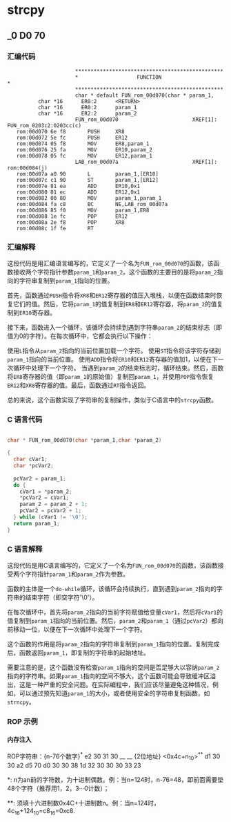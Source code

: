 # strcpy
## _0 D0 70
### 汇编代码
```assembly
                      ************************************************
                      *                   FUNCTION                    *
                      ************************************************
                      char * default FUN_rom_00d070(char * param_1,
          char *16      ER0:2      <RETURN>
          char *16      ER0:2      param_1
          char *16      ER2:2      param_2
                      FUN_rom_00d070                        XREF[1]:  FUN_rom_0203c2:0203cc(c)  
   rom:00d070 6e f8       PUSH     XR8
   rom:00d072 5e fc       PUSH     ER12
   rom:00d074 05 f8       MOV      ER8,param_1
   rom:00d076 25 fa       MOV      ER10,param_2
   rom:00d078 05 fc       MOV      ER12,param_1
                      LAB_rom_00d07a                        XREF[1]:  rom:00d084(j)  
   rom:00d07a a0 90       L        param_1,[ER10]
   rom:00d07c c1 90       ST       param_1,[ER12]
   rom:00d07e 81 ea       ADD      ER10,0x1
   rom:00d080 81 ec       ADD      ER12,0x1
   rom:00d082 00 80       MOV      param_1,param_1
   rom:00d084 fa c8       BC       NE,LAB_rom_00d07a
   rom:00d086 85 f0       MOV      param_1,ER8
   rom:00d088 1e fc       POP      ER12
   rom:00d08a 2e f8       POP      XR8
   rom:00d08c 1f fe       RT                           
```

### 汇编解释
这段代码是用汇编语言编写的，它定义了一个名为`FUN_rom_00d070`的函数，该函数接收两个字符指针参数`param_1`和`param_2`。这个函数的主要目的是将`param_2`指向的字符串复制到`param_1`指向的位置。

首先，函数通过`PUSH`指令将`XR8`和`ER12`寄存器的值压入堆栈，以便在函数结束时恢复它们的值。然后，它将`param_1`的值复制到`ER8`和`ER12`寄存器，将`param_2`的值复制到`ER10`寄存器。

接下来，函数进入一个循环，该循环会持续到遇到字符串`param_2`的结束标志（即值为0的字符）。在每次循环中，它都会执行以下操作：

使用`L`指令从`param_2`指向的当前位置加载一个字符。
使用`ST`指令将该字符存储到`param_1`指向的当前位置。
使用`ADD`指令将`ER10`和`ER12`寄存器的值加1，以便在下一次循环中处理下一个字符。
当遇到`param_2`的结束标志时，循环结束。然后，函数将`ER8`寄存器的值（即`param_1`的原始值）复制回`param_1`，并使用`POP`指令恢复`ER12`和`XR8`寄存器的值。最后，函数通过`RT`指令返回。

总的来说，这个函数实现了字符串的复制操作，类似于C语言中的`strcpy`函数。
### C 语言代码
```c

char * FUN_rom_00d070(char *param_1,char *param_2)

{
  char cVar1;
  char *pcVar2;
  
  pcVar2 = param_1;
  do {
    cVar1 = *param_2;
    *pcVar2 = cVar1;
    param_2 = param_2 + 1;
    pcVar2 = pcVar2 + 1;
  } while (cVar1 != '\0');
  return param_1;
}

```

### C 语言解释
这段代码是用C语言编写的，它定义了一个名为`FUN_rom_00d070`的函数，该函数接受两个字符指针`param_1`和`param_2`作为参数。

函数的主体是一个`do-while`循环，该循环会持续执行，直到遇到`param_2`指向的字符串的结束字符（即空字符'\0'）。

在每次循环中，首先将`param_2`指向的当前字符赋值给变量`cVar1`，然后将`cVar1`的值复制到`param_1`指向的当前位置。然后，`param_2`和`param_1`（通过`pcVar2`）都向前移动一位，以便在下一次循环中处理下一个字符。

这个函数的作用是将`param_2`指向的字符串复制到`param_1`指向的位置。复制完成后，函数返回`param_1`，即复制的字符串的起始地址。

需要注意的是，这个函数没有检查`param_1`指向的空间是否足够大以容纳`param_2`指向的字符串。如果`param_1`指向的空间不够大，这个函数可能会导致缓冲区溢出，这是一种严重的安全问题。在实际编程中，我们应该尽量避免这种情况，例如，可以通过预先知道`param_1`的大小，或者使用安全的字符串复制函数，如`strncpy`。

### ROP 示例
#### 内存注入
ROP字符串：{n-76个数字}<sup>*</sup>  e2 30 31 30 __ __ {2位地址} <0x4c+n<sub>10</sub>><sup>**</sup> d1 30 30 a2 d5 70 d0 30 30 38 1d 32 30 30 30 33 23

\*:  n为an前的字符数，为十进制偶数。例：当n=124时，n-76=48，即前面需要垫48个字符（推荐用1，2，3···0计数）；

\**: 须填十六进制数0x4C+十进制数n。例：当n=124时，4c<sub>16</sub>+124<sub>10</sub>=c8<sub>16</sub>=0xc8.

